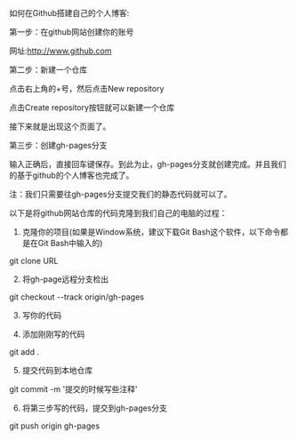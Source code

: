 如何在Github搭建自己的个人博客:

第一步：在github网站创建你的账号

网址:http://www.github.com

第二步：新建一个仓库

点击右上角的+号，然后点击New repository

点击Create repository按钮就可以新建一个仓库

接下来就是出现这个页面了。

第三步：创建gh-pages分支

输入正确后，直接回车键保存。到此为止，gh-pages分支就创建完成。并且我们的基于github的个人博客也完成了。

注：我们只需要往gh-pages分支提交我们的静态代码就可以了。

以下是将github网站仓库的代码克隆到我们自己的电脑的过程：

1. 克隆你的项目(如果是Window系统，建议下载Git Bash这个软件，以下命令都是在Git Bash中输入的)

git clone URL

2. 将gh-page远程分支检出

git checkout --track origin/gh-pages

3. 写你的代码

4. 添加刚刚写的代码

git add .

5. 提交代码到本地仓库

git commit -m '提交的时候写些注释'

6. 将第三步写的代码，提交到gh-pages分支

git push origin gh-pages

